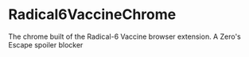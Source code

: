 # Radical6VaccineChrome
The chrome built of the Radical-6 Vaccine browser extension. A Zero's Escape spoiler blocker
